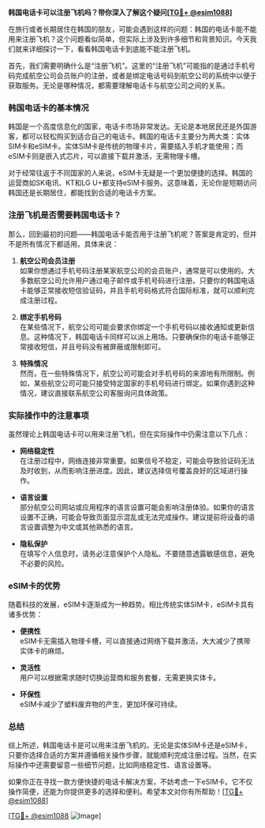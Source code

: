 **韩国电话卡可以注册飞机吗？带你深入了解这个疑问[[TG💪+ @esim1088](https://t.me/s/esim1088)]**

在旅行或者长期居住在韩国的朋友，可能会遇到这样的问题：韩国的电话卡能不能用来注册飞机？这个问题看似简单，但实际上涉及到许多细节和背景知识。今天我们就来详细探讨一下，看看韩国电话卡到底能不能注册飞机。

首先，我们需要明确什么是“注册飞机”。这里的“注册飞机”可能指的是通过手机号码完成航空公司会员账户的注册，或者是绑定电话号码到航空公司的系统中以便于获取服务。无论是哪种情况，都需要理解电话卡与航空公司之间的关系。

### 韩国电话卡的基本情况

韩国是一个高度信息化的国家，电话卡市场非常发达。无论是本地居民还是外国游客，都可以轻松购买到适合自己的电话卡。韩国的电话卡主要分为两大类：实体SIM卡和eSIM卡。实体SIM卡是传统的物理卡片，需要插入手机才能使用；而eSIM卡则是嵌入式芯片，可以直接下载并激活，无需物理卡槽。

对于经常往返于不同国家的人来说，eSIM卡无疑是一个更加便捷的选择。韩国的运营商如SK电讯、KT和LG U+都支持eSIM卡服务。这意味着，无论你是短期访问韩国还是长期居住，都能找到合适的电话卡方案。

### 注册飞机是否需要韩国电话卡？

那么，回到最初的问题——韩国电话卡能否用于注册飞机呢？答案是肯定的，但并不是所有情况下都适用。具体来说：

1. **航空公司会员注册**  
   如果你想通过手机号码注册某家航空公司的会员账户，通常是可以使用的。大多数航空公司允许用户通过电子邮件或手机号码进行注册。只要你的韩国电话卡能够正常接收短信验证码，并且手机号码格式符合国际标准，就可以顺利完成注册过程。

2. **绑定手机号码**  
   在某些情况下，航空公司可能会要求你绑定一个手机号码以接收通知或更新信息。这种情况下，韩国电话卡同样可以派上用场。只要确保你的电话卡能够正常接收短信，并且号码没有被屏蔽或限制即可。

3. **特殊情况**  
   然而，在一些特殊情况下，航空公司可能会对手机号码的来源地有所限制。例如，某些航空公司可能只接受特定国家的手机号码进行绑定。如果你遇到这种情况，建议直接联系航空公司客服询问具体政策。

### 实际操作中的注意事项

虽然理论上韩国电话卡可以用来注册飞机，但在实际操作中仍需注意以下几点：

- **网络稳定性**  
  在注册过程中，网络连接非常重要。如果信号不稳定，可能会导致验证码无法及时收到，从而影响注册进度。因此，建议选择信号覆盖良好的区域进行操作。

- **语言设置**  
  部分航空公司网站或应用程序的语言设置可能会影响注册体验。如果你的语言设置不正确，可能会导致页面显示混乱或无法完成操作。建议提前将设备的语言设置调整为中文或其他熟悉的语言。

- **隐私保护**  
  在填写个人信息时，请务必注意保护个人隐私。不要随意透露敏感信息，避免不必要的风险。

### eSIM卡的优势

随着科技的发展，eSIM卡逐渐成为一种趋势。相比传统实体SIM卡，eSIM卡具有诸多优势：

- **便携性**  
  eSIM卡无需插入物理卡槽，可以直接通过网络下载并激活，大大减少了携带实体卡的麻烦。

- **灵活性**  
  用户可以根据需求随时切换运营商和服务套餐，无需更换实体卡。

- **环保性**  
  eSIM卡减少了塑料废弃物的产生，更加环保可持续。

### 总结

综上所述，韩国电话卡是可以用来注册飞机的。无论是实体SIM卡还是eSIM卡，只要你选择合适的方案并遵循相关操作步骤，就能顺利完成注册过程。当然，在实际操作中还需要留意一些细节问题，比如网络稳定性、语言设置等。

如果你正在寻找一款方便快捷的电话卡解决方案，不妨考虑一下eSIM卡。它不仅操作简便，还能为你提供更多的选择和便利。希望本文对你有所帮助！[[TG💪+ @esim1088](https://t.me/s/esim1088)]

[[TG💪+ @esim1088](https://t.me/s/esim1088) ![Image](https://i.postimg.cc/4NQfJmqS/Snipaste-2025-05-13-00-14-12.png)]